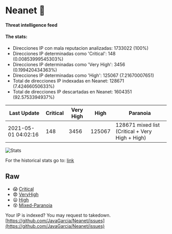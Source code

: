 # Neanet :hocho:
#### Threat intelligence feed
#### The stats:

- Direcciones IP con mala reputacion analizadas: 1733022 (100%)
- Direcciones IP determinadas como 'Critical':  148 (0.00853999545303%)
- Direcciones IP determinadas como 'Very High':  3456 (0.199420434363%)
- Direcciones IP determinadas como 'High':  125067 (7.21670007651)
- Total de direcciones IP indexadas en Neanet:  128671 (7.42466050633%)
- Total de direcciones IP descartadas en Neanet:  1604351 (92.5753394937%)

| Last Update | Critical | Very High | High | Paranoia |
| --- | --- | --- | --- | --- |
| 2021-05-01 04:02:16 | 148 | 3456 | 125067 | 128671 mixed list (Critical + Very High + High)|

![Stats](https://docs.google.com/spreadsheets/d/e/2PACX-1vSnaNMIXVabIpDJjufMlzH7poXnshF3mgd8Is1g9ytUEzVsP5my4Trn8f-xkoLLQ38xpL3HtmUexLo6/pubchart?oid=501124687&format=image)

For the historical stats go to: [link](/stats.csv)
## Raw
- :scream: [Critical](https://raw.githubusercontent.com/JavaGarcia/Neanet/master/blacklists/neanet_critical.txt)
- :fearful: [VeryHigh](https://raw.githubusercontent.com/JavaGarcia/Neanet/master/blacklists/neanet_veryHigh.txtt)
- :frowning: [High](https://raw.githubusercontent.com/JavaGarcia/Neanet/master/blacklists/neanet_high.txt)
- :dizzy_face: [Mixed-Paranoia](https://raw.githubusercontent.com/JavaGarcia/Neanet/master/blacklists/neanet_all.txt)


Your IP is indexed? You may request to takedown. [https://github.com/JavaGarcia/Neanet/issues](https://github.com/JavaGarcia/Neanet/issues)


























































































































































































































































































































































































































































































































































































































































































































































































































































































































































































































































































































































































































































































































































































































































































































































































































































































































































































































































































































































































































































































































































































































































































































































































































































































































































































































































































































































































































































































































































































































































































































































































































































































































































































































































































































































































































































































































































































































































































































































































































































































































































































































































































































































































































































































































































































































































































































































































































































































































































































































































































































































































































































































































































































































































































































































































































































































































































































































































































































































































































































































































































































































